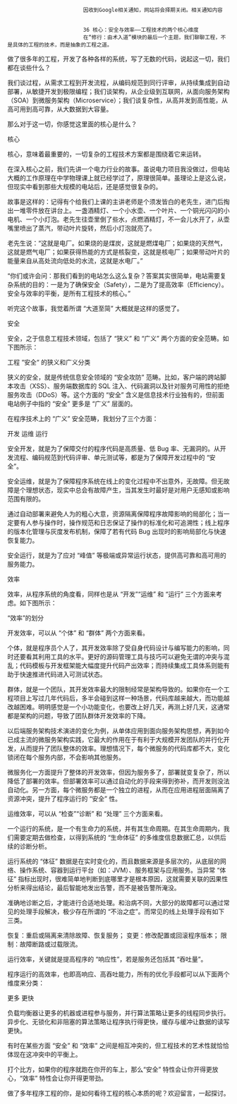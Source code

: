 
                            
                            因收到Google相关通知，网站将会择期关闭。相关通知内容
                            
                            
                            36 核心：安全与效率——工程技术的两个核心维度
                            在“修行：由术入道”模块的最后一个主题，我们聊聊工程，不是具体的工程的技术，而是抽象的工程之道。

做了很多年的工程，开发了各种各样的系统，写了无数的代码，说起这一切，我们都在谈些什么？

我们谈过程，从需求工程到开发流程，从编码规范到同行评审，从持续集成到自动部署，从敏捷开发到极限编程；我们谈架构，从企业级到互联网，从面向服务架构（SOA）到微服务架构（Microservice）；我们谈复杂性，从高并发到高性能，从高可用到高可靠，从大数据到大容量。

那么对于这一切，你感觉这里面的核心是什么？

核心

核心，意味着最重要的，一切复杂的工程技术方案都是围绕着它来运转。

在深入核心之前，我们先讲一个电力行业的故事。虽说电力项目我没做过，但电站大概的工作原理在中学物理课上就已经学过了，原理很简单。虽理论上是这么说，但现实中看到那些大规模的电站后，还是感觉很复杂的。

故事是这样的：记得有个给我们上课的主讲老师是个须发皆白的老先生，进门后掏出一堆零件放在讲台上。一盏酒精灯、一个小水壶、一个叶片、一个铜光闪闪的小电机、一个小灯泡。老先生往壶里倒了些水，点燃酒精灯，不一会儿水开了，从壶嘴里喷出了蒸汽，带动叶片旋转，然后小灯泡就亮了。

老先生说：“这就是电厂。如果烧的是煤炭，这就是燃煤电厂；如果烧的天然气，这就是燃气电厂；如果获得热能的方式是核裂变，这就是核电厂；如果带动叶片的能量来自从高处流向低处的水流，这就是水电厂。”

“你们或许会问：那我们看到的电站怎么这么复杂？答案其实很简单，电站需要复杂系统的目的：一是为了确保安全（Safety），二是为了提高效率（Efficiency）。安全与效率的平衡，是所有工程技术的核心。”

听完这个故事，我觉着所谓 “大道至简” 大概就是这样的感觉了。

安全

安全，之于信息工程技术领域，包括了 “狭义” 和 “广义” 两个方面的安全范畴。如下图所示：



工程 “安全“ 的狭义和广义分类

狭义的安全，就是传统信息安全领域的 “安全攻防” 范畴。比如，客户端的跨站脚本攻击（XSS）、服务端数据库的 SQL 注入、代码漏洞以及针对服务可用性的拒绝服务攻击（DDoS）等。这个方面的 “安全” 含义是信息技术行业独有的，但前面电站例子中指的 “安全” 更多是 “广义” 层面的。

在程序技术上的 “广义” 安全范畴，我划分了三个方面：


开发
运维
运行


安全开发，就是为了保障交付的程序代码是高质量、低 Bug 率、无漏洞的。从开发流程、编码规范到代码评审、单元测试等，都是为了保障开发过程中的 “安全”。

安全运维，就是为了保障程序系统在线上的变化过程中不出意外，无故障。但无故障是个理想状态，现实中总会有故障产生，当其发生时最好是对用户无感知或影响范围有限的。

通过自动部署来避免人为的粗心大意，资源隔离保障程序故障影响的局部化；当一定要有人参与操作时，操作规范和日志保证了操作的标准化和可追溯性；线上程序的版本化管理与灰度发布机制，保障了若有代码 Bug 出现时的影响局部化与快速恢复能力。

安全运行，就是为了应对 “峰值” 等极端或异常运行状态，提供高可靠和高可用的服务能力。

效率

效率，从程序系统的角度看，同样也是从 “开发”“运维” 和 “运行” 三个方面来考虑。如下图所示：



“效率”的划分

开发效率，可以从 “个体” 和 “群体” 两个方面来看。

个体，就是程序员个人了，其开发效率除了受自身代码设计与编写能力的影响，同时还要看其利用工具的水平。更好的源码管理工具与技巧可以避免无谓的冲突与混乱；代码模板与开发框架能大幅度提升代码产出效率；而持续集成工具体系则能有助于快速推进代码进入可测试状态。

群体，就是一个团队，其开发效率最大的限制经常是架构导致的。如果你在一个工程项目上写过几年代码后，多半会碰到这样一种场景，代码库越来越大，而功能越改越困难。明明感觉是一个小功能变化，也要改上好几天，再测上好几天，这通常都是架构的问题，导致了团队群体开发效率的下降。

以后端服务架构技术演进的变化为例，从单体应用到面向服务架构思想，再到如今已成主流的微服务架构实践，它最大的作用在于有利于大规模开发团队的并行化开发，从而提升了团队整体的效率。理想情况下，每个微服务的代码库都不大，变化锁闭在每个服务内部，不会影响其他服务。

微服务化一方面提升了整体的开发效率，但因为服务多了，部署就变复杂了，所以降低了部署的效率。但部署效率可以通过自动化的手段来得到弥补，而开发则没法自动化。另一方面，每个微服务都是一个独立的进程，从而在应用进程层面隔离了资源冲突，提升了程序运行的 “安全” 性。

运维效率，可以从 “检查”“诊断” 和 “处理” 三个方面来看。

一个运行的系统，是一个有生命力的系统，并有其生命周期。在其生命周期内，我们需要定期去做检查，以得到系统的 “生命体征” 的多维度信息数据汇总，以供后续的诊断分析。

运行系统的 “体征” 数据是在实时变化的，而且数据来源是多层次的，从底层的网络、操作系统、容器到运行平台（如：JVM）、服务框架与应用服务。当异常 “体征” 指标出现时，很难简单地判断到底哪里才是根本原因，这就需要关联的因果性分析来得出结论，最后智能地发出告警，而不是被告警所淹没。

准确地诊断之后，才能进行合适地处理。和治病不同，大部分的故障都可以通过常见的处理手段解决，极少存在所谓的 “不治之症”。而常见的线上处理手段有如下三类。


恢复：重启或隔离来清除故障、恢复服务；
变更：修改配置或回滚程序版本；
限制：故障断路或过载限流。


运行效率，关键就是提高程序的 “响应性”，若是服务还包括其 “吞吐量”。

程序运行的高效率，也即高响应、高吞吐能力，所有的优化手段都可以从下面两个维度来分类：


更多
更快


负载均衡器让更多的机器或进程参与服务，并行算法策略让更多的线程同步执行。异步化、无锁化和非阻塞的算法策略让程序执行得更快，缓存与缓冲让数据的读写更快。

有时在某些方面 “安全” 和 “效率” 之间是相互冲突的，但工程技术的艺术性就恰恰体现在这冲突中的平衡上。

打个比方，如果你的程序就跑在你开的车上，那么“安全” 特性会让你开得更放心，“效率” 特性会让你开得更带劲。

做了多年程序工程的你，是如何看待工程的核心本质的呢？欢迎留言，一起探讨。



                        
                        
                            